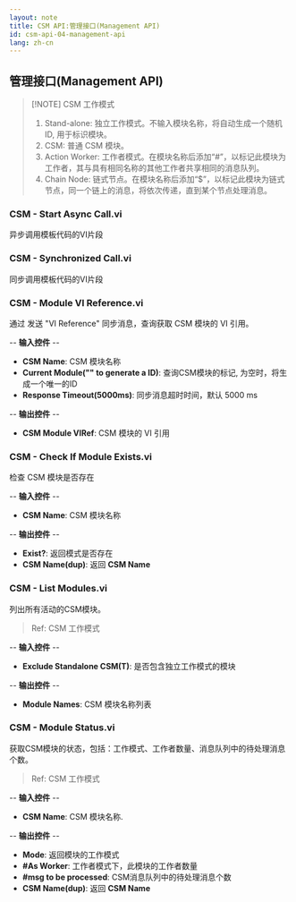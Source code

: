 ```yaml
---
layout: note
title: CSM API:管理接口(Management API)
id: csm-api-04-management-api
lang: zh-cn
---
```


## 管理接口(Management API)

> [!NOTE] CSM 工作模式
> 1. Stand-alone: 独立工作模式。不输入模块名称，将自动生成一个随机ID, 用于标识模块。
> 2. CSM: 普通 CSM 模块。
> 3. Action Worker: 工作者模式。在模块名称后添加“#”，以标记此模块为工作者，其与具有相同名称的其他工作者共享相同的消息队列。
> 4. Chain Node: 链式节点。在模块名称后添加“$”，以标记此模块为链式节点，同一个链上的消息，将依次传递，直到某个节点处理消息。

### CSM - Start Async Call.vi

异步调用模板代码的VI片段

### CSM - Synchronized Call.vi

同步调用模板代码的VI片段

### CSM - Module VI Reference.vi

通过 发送 "VI Reference" 同步消息，查询获取 CSM 模块的 VI 引用。

-- <b>输入控件</b> --
- <b>CSM Name</b>: CSM 模块名称
- <b>Current Module("" to generate a ID)</b>: 查询CSM模块的标记, 为空时，将生成一个唯一的ID
- <b>Response Timeout(5000ms)</b>: 同步消息超时时间，默认 5000 ms

-- <b>输出控件</b> --
- <b>CSM Module VIRef</b>: CSM 模块的 VI 引用

### CSM - Check If Module Exists.vi

检查 CSM 模块是否存在

-- <b>输入控件</b> --
- <b>CSM Name</b>: CSM 模块名称

-- <b>输出控件</b> --
- <b>Exist?</b>: 返回模式是否存在
- <b>CSM Name(dup)</b>: 返回 <b>CSM Name</b>

### CSM - List Modules.vi

列出所有活动的CSM模块。

> Ref: CSM 工作模式

-- <b>输入控件</b> --
- <b>Exclude Standalone CSM(T)</b>: 是否包含独立工作模式的模块

-- <b>输出控件</b> --
- <b>Module Names</b>: CSM 模块名称列表

### CSM - Module Status.vi

获取CSM模块的状态，包括：工作模式、工作者数量、消息队列中的待处理消息个数。

> Ref: CSM 工作模式

-- <b>输入控件</b> --
- <b>CSM Name</b>: CSM 模块名称.

-- <b>输出控件</b> --
- <b>Mode</b>: 返回模块的工作模式
- <b>#As Worker</b>: 工作者模式下，此模块的工作者数量
- <b>#msg to be processed</b>: CSM消息队列中的待处理消息个数
- <b>CSM Name(dup)</b>: 返回 <b>CSM Name</b>
